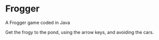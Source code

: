 # Frogger
A Frogger game coded in Java

Get the frogy to the pond, using the arrow keys, and avoiding the cars.
